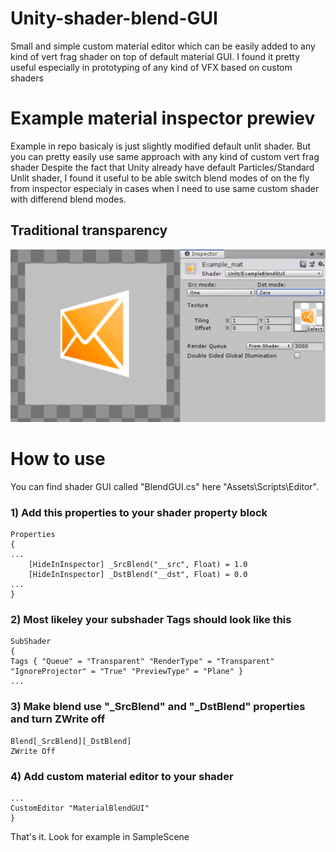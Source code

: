 # Unity-shader-blend-GUI
Small and simple custom material editor which can be easily added to any kind of vert frag shader on top of default material GUI. I found it pretty useful especially in prototyping of any kind of VFX based on custom shaders

# Example material inspector prewiev

Example in repo basicaly is just slightly modified default unlit shader. But you can pretty easily use same approach with any kind of custom vert frag shader Despite the fact that Unity already have default Particles/Standard Unlit shader, I found it useful to be able switch blend modes of on the fly from inspector especialy in cases when I need to use same custom shader with differend blend modes.
## Traditional transparency
![](preview.gif)

# How to use
You can find shader GUI called "BlendGUI.cs" here "Assets\Scripts\Editor\".

### 1) Add this properties to your shader property block

    Properties
    {
    ...
		[HideInInspector] _SrcBlend("__src", Float) = 1.0
		[HideInInspector] _DstBlend("__dst", Float) = 0.0
    ...
    }
### 2) Most likeley your subshader Tags should look like this 
    SubShader
    {
    Tags { "Queue" = "Transparent" "RenderType" = "Transparent" "IgnoreProjector" = "True" "PreviewType" = "Plane" }		
    ...
### 3) Make blend use "_SrcBlend" and "_DstBlend" properties and turn ZWrite off
    Blend[_SrcBlend][_DstBlend]
    ZWrite Off
### 4) Add custom material editor to your shader 
    ...
    CustomEditor "MaterialBlendGUI"
    }

That's it. Look for example in SampleScene
